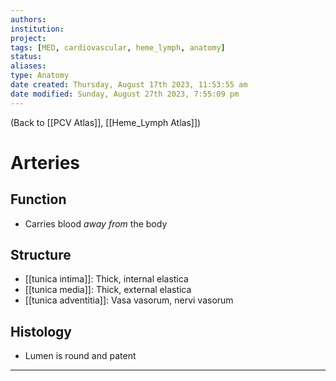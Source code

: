 ```yaml
---
authors: 
institution: 
project: 
tags: [MED, cardiovascular, heme_lymph, anatomy]
status: 
aliases: 
type: Anatomy
date created: Thursday, August 17th 2023, 11:53:55 am
date modified: Sunday, August 27th 2023, 7:55:09 pm
---
```


(Back to [[PCV Atlas]], [[Heme_Lymph Atlas]])

# Arteries
## Function
- Carries blood _away from_ the body
## Structure
- [[tunica intima]]: Thick, internal elastica
- [[tunica media]]: Thick, external elastica
- [[tunica adventitia]]: Vasa vasorum, nervi vasorum
## Histology
- Lumen is round and patent

---

